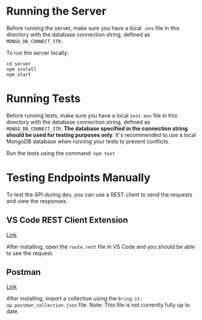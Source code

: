 # Running the Server

Before running the server, make sure you have a local `.env` file in this directory with the database connection string, defined as `MONGO_DB_CONNECT_STR`.

To run the server locally:

```
cd server
npm install
npm start
```

# Running Tests

Before running tests, make sure you have a local `test.env` file in this directory with the database connection string, defined as `MONGO_DB_CONNECT_STR`. __The database specified in the connection string should be used for testing purposes only__. It's recommended to use a local MongoDB database when running your tests to prevent conflicts.

Run the tests using the command: `npm test`

# Testing Endpoints Manually

To test the API during dev, you can use a REST client to send the requests and view the responses.

## VS Code REST Client Extension

[Link](https://marketplace.visualstudio.com/items?itemName=humao.rest-client)

After installing, open the `route.rest` file in VS Code and you should be able to see the request.

## Postman

[Link](https://www.postman.com/)

After installing, import a collection using the `bring-it-up.postman_collection.json` file. Note: This file is not currently fully up to date.